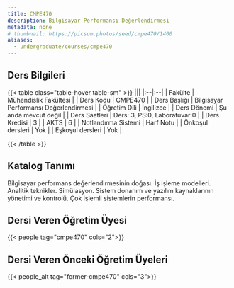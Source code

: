 ```yaml
---
title: CMPE470
description: Bilgisayar Performansı Değerlendirmesi
metadata: none
# thumbnail: https://picsum.photos/seed/cmpe470/1400
aliases:
  - undergraduate/courses/cmpe470
---
```

## Ders Bilgileri

<!-- prettier-ignore-start -->
{{< table class="table-hover table-sm" >}}
|||
|:--|:--|
| Fakülte | Mühendislik Fakültesi |
| Ders Kodu | CMPE470 |
| Ders Başlığı | Bilgisayar Performansı Değerlendirmesi |
| Öğretim Dili | İngilizce |
| Ders Dönemi | Şu anda mevcut değil |
| Ders Saatleri | Ders: 3, PS:0, Laboratuvar:0 |
| Ders Kredisi | 3 |
| AKTS | 6 |
| Notlandırma Sistemi | Harf Notu |
| Önkoşul dersleri | Yok |
| Eşkoşul dersleri | Yok |

{{< /table >}}
<!-- prettier-ignore-end -->

## Katalog Tanımı

Bilgisayar performans değerlendirmesinin doğası. İş işleme modelleri. Analitik teknikler. Simülasyon. Sistem donanım ve yazılım kaynaklarının yönetimi ve kontrolü. Çok işlemli sistemlerin performansı.

## Dersi Veren Öğretim Üyesi

{{< people tag="cmpe470" cols="2">}}

## Dersi Veren Önceki Öğretim Üyeleri

{{< people_alt tag="former-cmpe470" cols="3">}}
